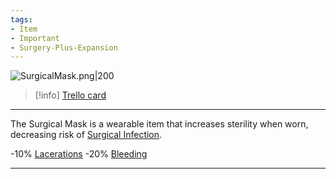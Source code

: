 ```yaml
---
tags:
- Item
- Important
- Surgery-Plus-Expansion
---
```


![SurgicalMask.png\|200](/Surgery%20Plus%20Expansion/Surgical%20Mask%20-%20Attachments/6718845db30472d958dd7dcf.png)

> [!info] [Trello card](https://trello.com/c/LYQLdltn/153-surgical-mask)

---

The Surgical Mask is a wearable item that increases sterility when worn, decreasing risk of [Surgical Infection](Surgical%20Infection.md).

\-10% [Lacerations]([Wounds](../Any%20bodypart/archived/Wounds.md) "‌")
\-20% [Bleeding](../Any%20bodypart/Bleeding.md)

---

